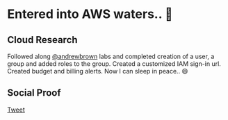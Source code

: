 # Entered into AWS waters.. 🌊

## Cloud Research

Followed along [@andrewbrown](https://twitter.com/andrewbrown) labs and completed creation of a  user, a group and added roles to the group. Created a customized IAM sign-in url. Created budget and billing alerts. Now I can sleep in peace.. 😄

## Social Proof

[Tweet](https://twitter.com/rkaranam58/status/1291805160893603840)
